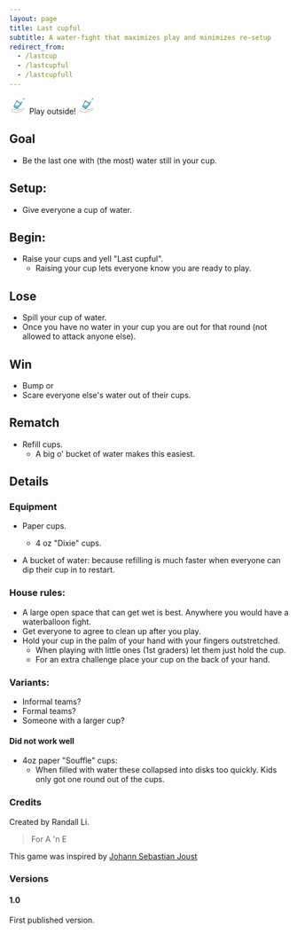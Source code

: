 ```yaml
---
layout: page
title: Last cupful
subtitle: A water-fight that maximizes play and minimizes re-setup
redirect_from:
  - /lastcup
  - /lastcupful
  - /lastcupfull
---
```


![Last cupful logo](/assets/img/LastCupfulLogo.png)
Play outside!
![Last cupful logo](/assets/img/LastCupfulLogo.png)

## Goal
* Be the last one with (the most) water still in your cup. 

## Setup:
* Give everyone a cup of water.

## Begin:
* Raise your cups and yell "Last cupful".
  * Raising your cup lets everyone know you are ready to play.

## Lose
* Spill your cup of water.
* Once you have no water in your cup you are out for that round (not allowed to attack anyone else).

## Win
* Bump or 
* Scare everyone else's water out of their cups.

## Rematch
* Refill cups.
  * A big o' bucket of water makes this easiest.

## Details

### Equipment
* Paper cups.
    * 4 oz "Dixie" cups.

* A bucket of water: because refilling is much faster when everyone can dip their cup in to restart.

### House rules: 
* A large open space that can get wet is best. Anywhere you would have a waterballoon fight.
* Get everyone to agree to clean up after you play.
* Hold your cup in the palm of your hand with your fingers outstretched.
  * When playing with little ones (1st graders) let them just hold the cup.
  * For an extra challenge place your cup on the back of your hand.

### Variants:
* Informal teams?
* Formal teams?
* Someone with a larger cup?

#### Did not work well

* 4oz paper "Souffle" cups:
    * When filled with water these collapsed into disks too quickly. Kids only got one round out of the cups.

### Credits
Created by Randall Li.

> For A 'n E

This game was inspired by [Johann Sebastian Joust](http://www.jsjoust.com/)

### Versions
#### 1.0
First published version. 
